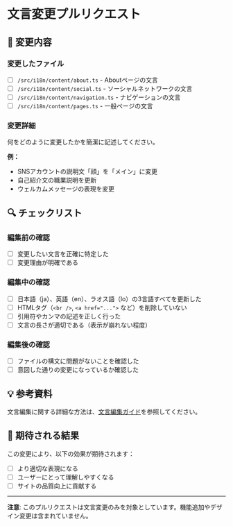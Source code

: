 # 文言変更プルリクエスト

## 📝 変更内容

### 変更したファイル
- [ ] `/src/i18n/content/about.ts` - Aboutページの文言
- [ ] `/src/i18n/content/social.ts` - ソーシャルネットワークの文言
- [ ] `/src/i18n/content/navigation.ts` - ナビゲーションの文言
- [ ] `/src/i18n/content/pages.ts` - 一般ページの文言

### 変更詳細
何をどのように変更したかを簡潔に記述してください。

**例：**
- SNSアカウントの説明文「顔」を「メイン」に変更
- 自己紹介文の職業説明を更新
- ウェルカムメッセージの表現を変更

## 🔍 チェックリスト

### 編集前の確認
- [ ] 変更したい文言を正確に特定した
- [ ] 変更理由が明確である

### 編集中の確認
- [ ] 日本語（ja）、英語（en）、ラオス語（lo）の3言語すべてを更新した
- [ ] HTMLタグ（`<br />`, `<a href="...">` など）を削除していない
- [ ] 引用符やカンマの記述を正しく行った
- [ ] 文言の長さが適切である（表示が崩れない程度）

### 編集後の確認
- [ ] ファイルの構文に問題がないことを確認した
- [ ] 意図した通りの変更になっているか確認した

## 💡 参考資料

文言編集に関する詳細な方法は、[文言編集ガイド](https://github.com/korosuke613/emi-homepage/blob/main/CONTENT_EDITING_GUIDE.md)を参照してください。

## 🎯 期待される結果

この変更により、以下の効果が期待されます：
- [ ] より適切な表現になる
- [ ] ユーザーにとって理解しやすくなる
- [ ] サイトの品質向上に貢献する

---

**注意**: このプルリクエストは文言変更のみを対象としています。機能追加やデザイン変更は含まれていません。